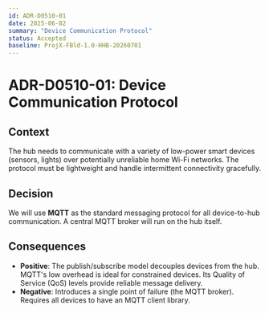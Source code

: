 ```yaml
---
id: ADR-D0510-01
date: 2025-06-02
summary: "Device Communication Protocol"
status: Accepted
baseline: ProjX-FBld-1.0-HHB-20260701
---
```


# ADR-D0510-01: Device Communication Protocol

## Context
The hub needs to communicate with a variety of low-power smart devices (sensors, lights) over potentially unreliable home Wi-Fi networks. The protocol must be lightweight and handle intermittent connectivity gracefully.

## Decision
We will use **MQTT** as the standard messaging protocol for all device-to-hub communication. A central MQTT broker will run on the hub itself.

## Consequences
* **Positive**: The publish/subscribe model decouples devices from the hub. MQTT's low overhead is ideal for constrained devices. Its Quality of Service (QoS) levels provide reliable message delivery.
* **Negative**: Introduces a single point of failure (the MQTT broker). Requires all devices to have an MQTT client library.